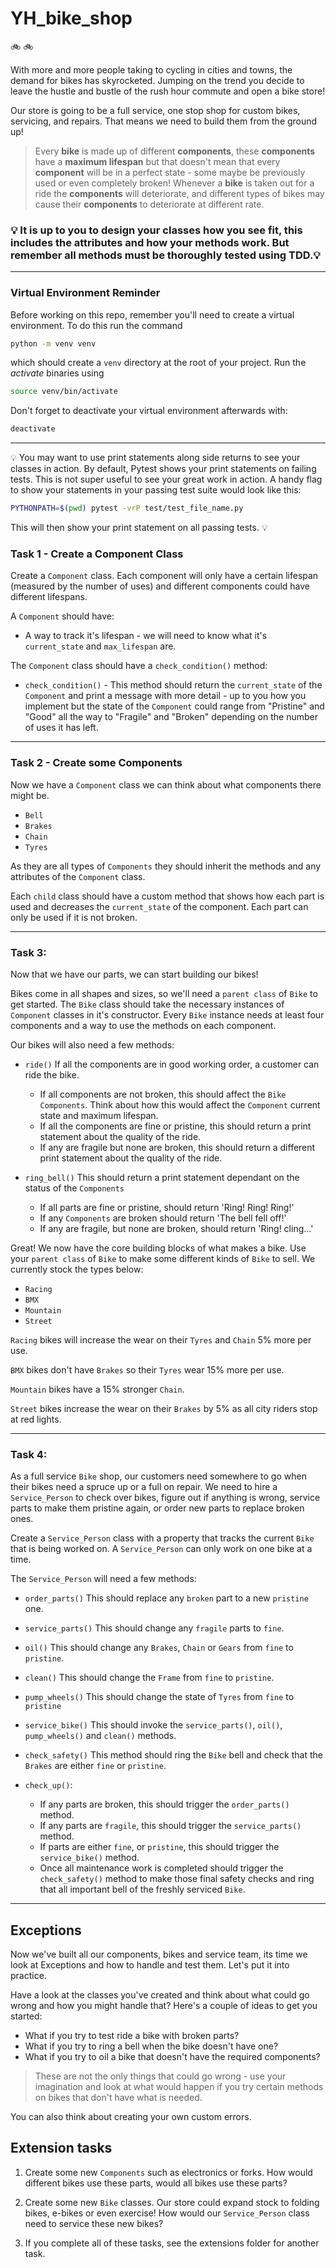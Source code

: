 # YH_bike_shop
 🚲 🚲

With more and more people taking to cycling in cities and towns, the demand for bikes has skyrocketed. Jumping on the trend you decide to leave the hustle and bustle of the rush hour commute and open a bike store!

Our store is going to be a full service, one stop shop for custom bikes, servicing, and repairs. That means we need to build them from the ground up!

> Every **bike** is made up of different **components**, these **components** have a **maximum lifespan** but that doesn't mean that every **component** will be in a perfect state - some maybe be previously used or even completely broken! Whenever a **bike** is taken out for a ride the **components** will deteriorate, and different types of bikes may cause their **components** to deteriorate at different rate.

### 💡 It is up to you to design your classes how you see fit, this includes the attributes and how your methods work. But remember all methods **must** be thoroughly tested using TDD.💡

---

### Virtual Environment Reminder

Before working on this repo, remember you'll need to create a virtual environment. To do this run the command

```sh
python -m venv venv
```

which should create a `venv` directory at the root of your project. Run the _activate_ binaries using

```sh
source venv/bin/activate
```

Don't forget to deactivate your virtual environment afterwards with:

```sh
deactivate
```

---

💡 You may want to use print statements along side returns to see your classes in action. By default, Pytest shows your print statements on failing tests. This is not super useful to see your great work in action. A handy flag to show your statements in your passing test suite would look like this:

```sh
PYTHONPATH=$(pwd) pytest -vrP test/test_file_name.py
```

This will then show your print statement on all passing tests. 💡

### Task 1 - Create a Component Class

Create a `Component` class. Each component will only have a certain lifespan (measured by the number of uses) and different components could have different lifespans.

A `Component` should have:

-   A way to track it's lifespan - we will need to know what it's `current_state` and `max_lifespan` are.

The `Component` class should have a `check_condition()` method:

-   `check_condition()` - This method should return the `current_state` of the `Component` and print a message with more detail - up to you how you implement but the state of the `Component` could range from "Pristine" and "Good" all the way to "Fragile" and "Broken" depending on the number of uses it has left.

---

### Task 2 - Create some Components

Now we have a `Component` class we can think about what components there might be.

 

-   `Bell`
-   `Brakes`
-   `Chain`
-   `Tyres`

As they are all types of `Components` they should inherit the methods and any attributes of the `Component` class.

Each `child` class should have a custom method that shows how each part is used and decreases the `current_state` of the component. Each part can only be used if it is not broken.

---

### Task 3:

Now that we have our parts, we can start building our bikes!

Bikes come in all shapes and sizes, so we'll need a `parent class` of `Bike` to get started. The `Bike` class should take the necessary instances of `Component` classes in it's constructor. Every `Bike` instance needs at least four components and a way to use the methods on each component.

Our bikes will also need a few methods:

-   `ride()` If all the components are in good working order, a customer can ride the bike.

    -   If all components are not broken, this should affect the `Bike` `Components`. Think about how this would affect the `Component` current state and maximum lifespan.
    -   If all the components are fine or pristine, this should return a print statement about the quality of the ride.
    -   If any are fragile but none are broken, this should return a different print statement about the quality of the ride.

-   `ring_bell()` This should return a print statement dependant on the status of the `Components`
    -   If all parts are fine or pristine, should return 'Ring! Ring! Ring!'
    -   If any `Components` are broken should return 'The bell fell off!'
    -   If any are fragile, but none are broken, should return 'Ring! cling...'

Great! We now have the core building blocks of what makes a bike. Use your `parent class` of `Bike` to make some different kinds of `Bike` to sell. We currently stock the types below:

-   `Racing`
-   `BMX`
-   `Mountain`
-   `Street`

`Racing` bikes will increase the wear on their `Tyres` and `Chain` 5% more per use.

`BMX` bikes don't have `Brakes` so their `Tyres` wear 15% more per use.

`Mountain` bikes have a 15% stronger `Chain`.

`Street` bikes increase the wear on their `Brakes` by 5% as all city riders stop at red lights.

---

### Task 4:

As a full service `Bike` shop, our customers need somewhere to go when their bikes need a spruce up or a full on repair. We need to hire a `Service_Person` to check over bikes, figure out if anything is wrong, service parts to make them pristine again, or order new parts to replace broken ones.

Create a `Service_Person` class with a property that tracks the current `Bike` that is being worked on. A `Service_Person` can only work on one bike at a time.

The `Service_Person` will need a few methods:

-   `order_parts()` This should replace any `broken` part to a new `pristine` one.

-   `service_parts()` This should change any `fragile` parts to `fine`.
-   `oil()` This should change any `Brakes`, `Chain` or `Gears` from `fine` to `pristine`.
-   `clean()` This should change the `Frame` from `fine` to `pristine`.
-   `pump_wheels()` This should change the state of `Tyres` from `fine` to `pristine`
-   `service_bike()` This should invoke the `service_parts()`, `oil()`, `pump_wheels()` and `clean()` methods.
-   `check_safety()` This method should ring the `Bike` bell and check that the `Brakes` are either `fine` or `pristine`.
-   `check_up()`:
    -   If any parts are broken, this should trigger the `order_parts()` method.
    -   If any parts are `fragile`, this should trigger the `service_parts()` method.
    -   If parts are either `fine`, or `pristine`, this should trigger the `service_bike()` method.
    -   Once all maintenance work is completed should trigger the `check_safety()` method to make those final safety checks and ring that all important bell of the freshly serviced `Bike`.

---

## Exceptions

Now we've built all our components, bikes and service team, its time we look at Exceptions and how to handle and test them. Let's put it into practice.

Have a look at the classes you've created and think about what could go wrong and how you might handle that? Here's a couple of ideas to get you started:

-   What if you try to test ride a bike with broken parts?
-   What if you try to ring a bell when the bike doesn't have one?
-   What if you try to oil a bike that doesn't have the required components?

> These are not the only things that could go wrong - use your imagination and look at what would happen if you try certain methods on bikes that don't have what is needed.

You can also think about creating your own custom errors.

## Extension tasks

1. Create some new `Components` such as electronics or forks. How would different bikes use these parts, would all bikes use these parts?

2. Create some new `Bike` classes. Our store could expand stock to folding bikes, e-bikes or even exercise! How would our `Service_Person` class need to service these new bikes?

3. If you complete all of these tasks, see the extensions folder for another task.
